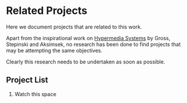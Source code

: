 # Related Projects

Here we document projects that are related to this work.

Apart from the inspirational work on [Hypermedia Systems](https://hypermedia.systems/) by Gross, Stepinski and Aksimsek, no research 
has been done to find projects that may be attempting the same objectives. 

Clearly this research needs to be undertaken as soon as possible.

## Project List

1. Watch this space

